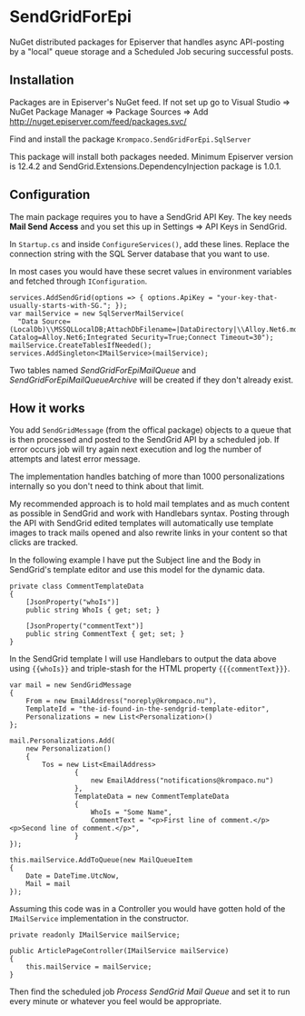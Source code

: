 # SendGridForEpi
NuGet distributed packages for Episerver that handles async API-posting by a "local" queue storage and a Scheduled Job securing successful posts.

## Installation
Packages are in Episerver's NuGet feed. If not set up go to Visual Studio => NuGet Package Manager => Package Sources => Add http://nuget.episerver.com/feed/packages.svc/

Find and install the package `Krompaco.SendGridForEpi.SqlServer`

This package will install both packages needed. Minimum Episerver version is 12.4.2 and SendGrid.Extensions.DependencyInjection package is 1.0.1.


## Configuration
The main package requires you to have a SendGrid API Key. The key needs **Mail Send Access** and you set this up in Settings => API Keys in SendGrid.

In `Startup.cs` and inside `ConfigureServices()`, add these lines. Replace the connection string with the SQL Server database that you want to use.

In most cases you would have these secret values in environment variables and fetched through `IConfiguration`.

    services.AddSendGrid(options => { options.ApiKey = "your-key-that-usually-starts-with-SG."; });
    var mailService = new SqlServerMailService(
      "Data Source=(LocalDb)\\MSSQLLocalDB;AttachDbFilename=|DataDirectory|\\Alloy.Net6.mdf;Initial Catalog=Alloy.Net6;Integrated Security=True;Connect Timeout=30");
    mailService.CreateTablesIfNeeded();
    services.AddSingleton<IMailService>(mailService);

Two tables named _SendGridForEpiMailQueue_ and _SendGridForEpiMailQueueArchive_ will be created if they don't already exist.

## How it works
You add `SendGridMessage` (from the offical package) objects to a queue that is then processed and posted to the SendGrid API by a scheduled job. If error occurs job will try again next execution and log the number of attempts and latest error message.

The implementation handles batching of more than 1000 personalizations internally so you don't need to think about that limit.

My recommended approach is to hold mail templates and as much content as possible in SendGrid and work with Handlebars syntax. Posting through the API with SendGrid edited templates will automatically use template images to track mails opened and also rewrite links in your content so that clicks are tracked.

In the following example I have put the Subject line and the Body in SendGrid's template editor and use this model for the dynamic data.

    private class CommentTemplateData
    {
        [JsonProperty("whoIs")]
        public string WhoIs { get; set; }

        [JsonProperty("commentText")]
        public string CommentText { get; set; }
    }

In the SendGrid template I will use Handlebars to output the data above using `{{whoIs}}` and triple-stash for the HTML property `{{{commentText}}}`.

    var mail = new SendGridMessage
    {
        From = new EmailAddress("noreply@krompaco.nu"),
        TemplateId = "the-id-found-in-the-sendgrid-template-editor",
        Personalizations = new List<Personalization>()
    };
    
    mail.Personalizations.Add(
        new Personalization()
        {
            Tos = new List<EmailAddress>
                    {
                        new EmailAddress("notifications@krompaco.nu")
                    },
                    TemplateData = new CommentTemplateData
                    {
                        WhoIs = "Some Name",
                        CommentText = "<p>First line of comment.</p><p>Second line of comment.</p>",
                    }
    });
    
    this.mailService.AddToQueue(new MailQueueItem
    {
        Date = DateTime.UtcNow,
        Mail = mail
    });

Assuming this code was in a Controller you would have gotten hold of the `IMailService` implementation in the constructor.

    private readonly IMailService mailService;
    
    public ArticlePageController(IMailService mailService)
    {
        this.mailService = mailService;
    }

Then find the scheduled job _Process SendGrid Mail Queue_ and set it to run every minute or whatever you feel would be appropriate.
